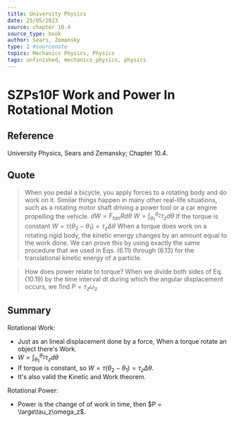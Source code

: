 ```yaml
---
title: University Physics
date: 25/05/2023
source: chapter 10.4
source_type: book 
author: Sears, Zemansky
type: 2 #sourcenote
topics: Mechanics Physics, Physics
tags: unfinished, mechanics_physics, physics
---
```

# SZPs10F Work and Power In Rotational Motion

## **Reference**
University Physics, Sears and Zemansky; Chapter 10.4.

## **Quote**
> When you pedal a bicycle, you apply forces to a rotating body and do work on it. Similar things happen in many other real-life situations, such as a rotating motor shaft driving a power tool or a car engine propelling the vehicle. 
$dW = F_{tan}Rd\theta$
$W = \int^{\theta_2}_{\theta_1}\tau_zd\theta$
If the torque is constant $W = \tau(\theta_2 - \theta_1) = \tau_z\Delta\theta$
When a torque does work on a rotating rigid body, the kinetic energy changes by an amount equal to the work done. We can prove this by using exactly the same procedure that we used in Eqs. (6.11) through (6.13) for the translational kinetic energy of a particle.

> How does power relate to torque? When we divide both sides of Eq. (10.19) by the time interval dt during which the angular displacement occurs, we find
$P = \tau_z\omega_z$


## **Summary**
Rotational Work:
- Just as an lineal displacement done by a force, When a torque rotate an object there's Work.
- $W = \int^{\theta_2}_{\theta_1}\tau_zd\theta$
- If torque is constant, so $W = \tau(\theta_2 - \theta_1) = \tau_z\Delta\theta$.
- It's also valid the Kinetic and Work theorem.

Rotational Power:
- Power is the change of of work in time, then $P = \large\tau_z\omega_z$.